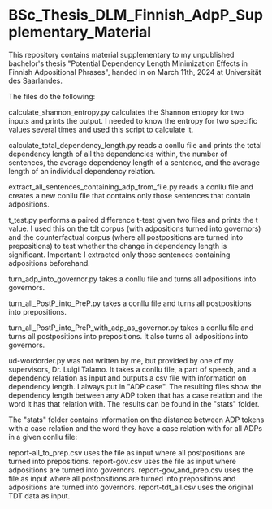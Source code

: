 # BSc_Thesis_DLM_Finnish_AdpP_Supplementary_Material

This repository contains material supplementary to my unpublished bachelor's thesis "Potential Dependency Length Minimization Effects in Finnish Adpositional Phrases", handed in on March 11th, 2024 at Universität des Saarlandes.

The files do the following:

calculate_shannon_entropy.py calculates the Shannon entopry for two inputs and prints the output. I needed to know the entropy for two specific values several times and used this script to calculate it.

calculate_total_dependency_length.py reads a conllu file and prints the total dependency length of all the dependencies within, the number of sentences, the average dependency length of a sentence, and the average length of an individual dependency relation.

extract_all_sentences_containing_adp_from_file.py reads a conllu file and creates a new conllu file that contains only those sentences that contain adpositions.

t_test.py performs a paired difference t-test given two files and prints the t value. I used this on the tdt corpus (with adpositions turned into governors) and the counterfactual corpus (where all postpositions are turned into prepositions) to test whether the change in dependency length is significant. Important: I extracted only those sentences containing adpositions beforehand.

turn_adp_into_governor.py takes a conllu file and turns all adpositions into governors.

turn_all_PostP_into_PreP.py takes a conllu file and turns all postpositions into prepositions.

turn_all_PostP_into_PreP_with_adp_as_governor.py takes a conllu file and turns all postpositions into prepositions. It also turns all adpositions into governors.

ud-wordorder.py was not written by me, but provided by one of my supervisors, Dr. Luigi Talamo. It takes a conllu file, a part of speech, and a dependency relation as input and outputs a csv file with information on dependency length. I always put in "ADP case". The resulting files show the dependency length between any ADP token that has a case relation and the word it has that relation with. The results can be found in the "stats" folder.

The "stats" folder contains information on the distance between ADP tokens with a case relation and the word they have a case relation with for all ADPs in a given conllu file:

report-all_to_prep.csv uses the file as input where all postpositions are turned into prepositions.
report-gov.csv uses the file as input where adpositions are turned into governors.
report-gov_and_prep.csv uses the file as input where all postpositions are turned into prepositions and adpositions are turned into governors.
report-tdt_all.csv uses the original TDT data as input.
